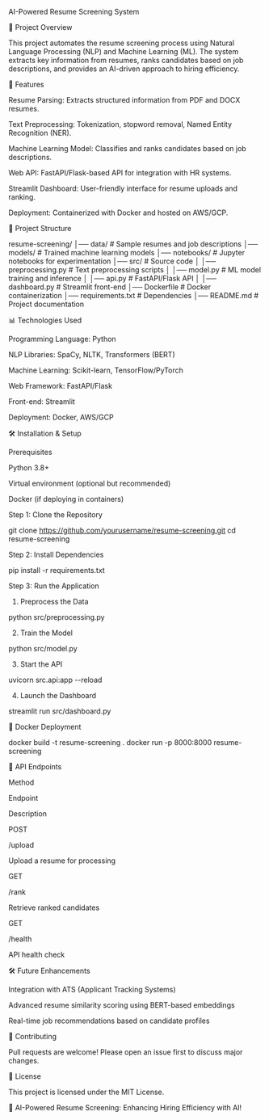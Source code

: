 AI-Powered Resume Screening System

📌 Project Overview

This project automates the resume screening process using Natural Language Processing (NLP) and Machine Learning (ML). The system extracts key information from resumes, ranks candidates based on job descriptions, and provides an AI-driven approach to hiring efficiency.

🚀 Features

Resume Parsing: Extracts structured information from PDF and DOCX resumes.

Text Preprocessing: Tokenization, stopword removal, Named Entity Recognition (NER).

Machine Learning Model: Classifies and ranks candidates based on job descriptions.

Web API: FastAPI/Flask-based API for integration with HR systems.

Streamlit Dashboard: User-friendly interface for resume uploads and ranking.

Deployment: Containerized with Docker and hosted on AWS/GCP.

📂 Project Structure

resume-screening/
│── data/                  # Sample resumes and job descriptions
│── models/                # Trained machine learning models
│── notebooks/             # Jupyter notebooks for experimentation
│── src/                   # Source code
│   │── preprocessing.py    # Text preprocessing scripts
│   │── model.py           # ML model training and inference
│   │── api.py             # FastAPI/Flask API
│   │── dashboard.py       # Streamlit front-end
│── Dockerfile             # Docker containerization
│── requirements.txt       # Dependencies
│── README.md              # Project documentation

📊 Technologies Used

Programming Language: Python

NLP Libraries: SpaCy, NLTK, Transformers (BERT)

Machine Learning: Scikit-learn, TensorFlow/PyTorch

Web Framework: FastAPI/Flask

Front-end: Streamlit

Deployment: Docker, AWS/GCP

🛠️ Installation & Setup

Prerequisites

Python 3.8+

Virtual environment (optional but recommended)

Docker (if deploying in containers)

Step 1: Clone the Repository

git clone https://github.com/yourusername/resume-screening.git
cd resume-screening

Step 2: Install Dependencies

pip install -r requirements.txt

Step 3: Run the Application

1. Preprocess the Data

python src/preprocessing.py

2. Train the Model

python src/model.py

3. Start the API

uvicorn src.api:app --reload

4. Launch the Dashboard

streamlit run src/dashboard.py

🐳 Docker Deployment

docker build -t resume-screening .
docker run -p 8000:8000 resume-screening

🔗 API Endpoints

Method

Endpoint

Description

POST

/upload

Upload a resume for processing

GET

/rank

Retrieve ranked candidates

GET

/health

API health check

🛠️ Future Enhancements

Integration with ATS (Applicant Tracking Systems)

Advanced resume similarity scoring using BERT-based embeddings

Real-time job recommendations based on candidate profiles

🤝 Contributing

Pull requests are welcome! Please open an issue first to discuss major changes.

📜 License

This project is licensed under the MIT License.

🚀 AI-Powered Resume Screening: Enhancing Hiring Efficiency with AI!
